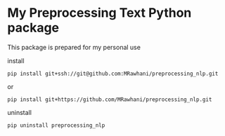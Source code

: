 # My Preprocessing Text Python package

This package is prepared for my personal use

install 

`pip install git+ssh://git@github.com:MRawhani/preprocessing_nlp.git`

or 

`pip install git+https://github.com/MRawhani/preprocessing_nlp.git`


uninstall

`pip uninstall preprocessing_nlp`
